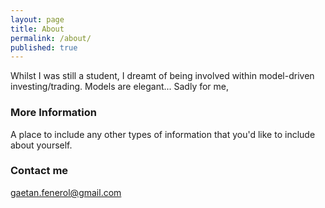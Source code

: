 ```yaml
---
layout: page
title: About
permalink: /about/
published: true
---
```


Whilst I was still a student, I dreamt of being involved within model-driven investing/trading. Models are elegant... 
Sadly for me, 

### More Information

A place to include any other types of information that you'd like to include about yourself.

### Contact me

[gaetan.fenerol@gmail.com](mailto:gaetan.fenerol@gmail.com)
